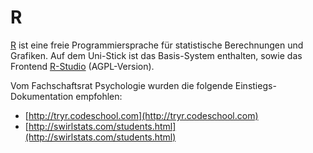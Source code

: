 # R

[R](https://cran.r-project.org/) ist eine freie Programmiersprache für
statistische Berechnungen und Grafiken. Auf dem Uni-Stick ist das Basis-System enthalten,
sowie das Frontend [R-Studio](https://www.rstudio.com/) (AGPL-Version).

Vom Fachschaftsrat Psychologie wurden die folgende Einstiegs-Dokumentation empfohlen:

- [http://tryr.codeschool.com](http://tryr.codeschool.com)
- [http://swirlstats.com/students.html](http://swirlstats.com/students.html)
